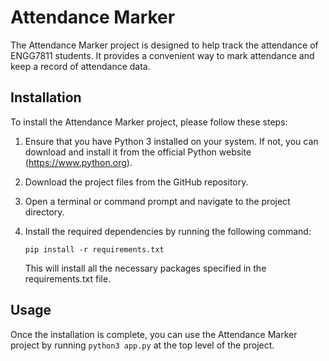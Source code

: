 # Attendance Marker

The Attendance Marker project is designed to help track the attendance of ENGG7811 students. It provides a convenient way to mark attendance and keep a record of attendance data.

## Installation

To install the Attendance Marker project, please follow these steps:

1. Ensure that you have Python 3 installed on your system. If not, you can download and install it from the official Python website (https://www.python.org).

2. Download the project files from the GitHub repository.

3. Open a terminal or command prompt and navigate to the project directory.

4. Install the required dependencies by running the following command:

    ```shell
    pip install -r requirements.txt
    ```

    This will install all the necessary packages specified in the requirements.txt file.

## Usage

Once the installation is complete, you can use the Attendance Marker project by running 
    ```python3 app.py```
    at the top level of the project.
